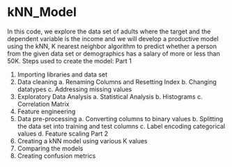 # kNN_Model
In this code, we explore the data set of adults where the target and the dependent
variable is the income and we will develop a productive model using the kNN, K nearest
neighbor algorithm to predict whether a person from the given data set or demographics has a
salary of more or less than 50K.
Steps used to create the model:
Part 1
1. Importing libraries and data set
2. Data cleaning
a. Renaming Columns and Resetting Index
b. Changing datatypes
c. Addressing missing values
3. Exploratory Data Analysis
a. Statistical Analysis
b. Histograms
c. Correlation Matrix
4. Feature engineering
5. Data pre-processing
a. Converting columns to binary values
b. Splitting the data set into training and test columns
c. Label encoding categorical values
d. Feature scaling
Part 2
1. Creating a kNN model using various K values
2. Comparing the models
3. Creating confusion metrics
